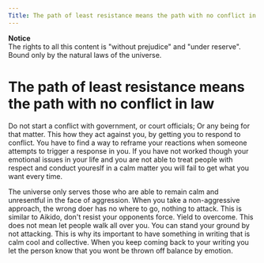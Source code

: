 ```yaml
---
Title: The path of least resistance means the path with no conflict in law
---
```


**Notice**  
The rights to all this content is  "without prejudice" and "under reserve". Bound only by the natural laws of the universe.

# The path of least resistance means the path with no conflict in law

Do not start a conflict with government, or court officials; Or any being for that matter. This how they act against you, by getting you to respond to conflict. You have to find a way to reframe your reactions when someone attempts to trigger a response in you. If you have not worked though your emotional issues in your life and you are not able to treat people with respect and conduct youreslf in a calm matter you will fail to get what you want every time.

The universe only serves those who are able to remain calm and unresentful in the face of aggression. When you take a non-aggressive approach, the wrong doer has no where to go, nothing to attack. This is similar to Aikido, don't resist your opponents force. Yield to overcome. This does not mean let people walk all over you. You can stand your ground by not attacking. This is why its important to have something in writing that is calm cool and collective. When you keep coming back to your writing you let the person know that you wont be thrown off balance by emotion.


[The path of least resistance]: https://en.m.wikipedia.org/wiki/Path_of_least_resistance